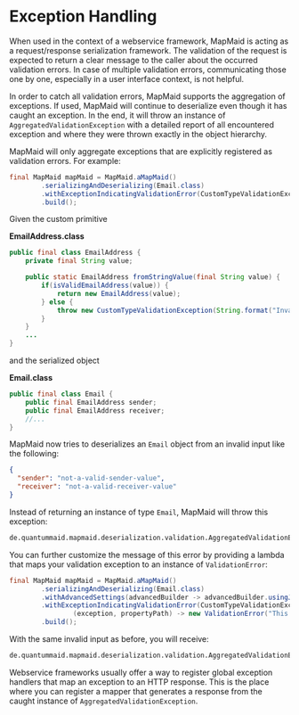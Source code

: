 # Exception Handling

When used in the context of a webservice framework, MapMaid is acting as a request/response serialization framework.
The validation of the request is expected to return a clear message to the caller about the occurred validation errors.
In case of multiple validation errors, communicating those one by one, especially in a user interface context, is not helpful.

In order to catch all validation errors, MapMaid supports the aggregation of exceptions.
If used, MapMaid will continue to deserialize even though it has caught an exception. In the end, it will throw
an instance of `AggregatedValidationException`
with a detailed report of all encountered exception and where they were thrown exactly in the object hierarchy. 

MapMaid will only aggregate exceptions that are explicitly registered as validation errors.
For example:

<!---[CodeSnippet](aggregateException)-->
```java
final MapMaid mapMaid = MapMaid.aMapMaid()
        .serializingAndDeserializing(Email.class)
        .withExceptionIndicatingValidationError(CustomTypeValidationException.class)
        .build();
```

Given the custom primitive

**EmailAddress.class**
```java
public final class EmailAddress {
    private final String value;

    public static EmailAddress fromStringValue(final String value) {
        if(isValidEmailAddress(value)) {
            return new EmailAddress(value);
        } else {
            throw new CustomTypeValidationException(String.format("Invalid email address %s", value));
        }
    }
    ...
}
```

and the serialized object

**Email.class**
```java
public final class Email {
    public final EmailAddress sender;
    public final EmailAddress receiver;
    //...
}
```

MapMaid now tries to deserializes an `Email` object from an invalid input like the following:  
```json
{
  "sender": "not-a-valid-sender-value",
  "receiver": "not-a-valid-receiver-value"
}
```

Instead of returning an instance of type `Email`, MapMaid will throw this exception:  
```bash
de.quantummaid.mapmaid.deserialization.validation.AggregatedValidationException: deserialization encountered validation errors. Validation error at 'receiver', Invalid email address: 'not-a-valid-receiver-value'; Validation error at 'sender', Invalid email address: 'not-a-valid-sender-value';
```

You can further customize the message of this error by providing a lambda that maps your validation exception to an 
instance of `ValidationError`:

<!---[CodeSnippet](mappedException)-->
```java
final MapMaid mapMaid = MapMaid.aMapMaid()
        .serializingAndDeserializing(Email.class)
        .withAdvancedSettings(advancedBuilder -> advancedBuilder.usingJsonMarshaller(GSON::toJson, input -> GSON.fromJson(input, Object.class)))
        .withExceptionIndicatingValidationError(CustomTypeValidationException.class,
                (exception, propertyPath) -> new ValidationError("This is a custom message we are reporting about " + exception.getMessage(), propertyPath))
        .build();
```

With the same invalid input as before, you will receive:

```bash
de.quantummaid.mapmaid.deserialization.validation.AggregatedValidationException: deserialization encountered validation errors. Validation error at 'receiver', This is a custom message we are reporting about Invalid email address: 'not-a-valid-receiver-value'; Validation error at 'sender', This is a custom message we are reporting about Invalid email address: 'not-a-valid-sender-value';
```

Webservice frameworks usually offer a way to register global exception handlers that map an exception to an HTTP response.
This is the place where you can register a mapper that generates a response from the caught instance of
`AggregatedValidationException`.

